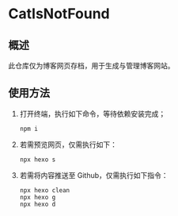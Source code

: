 ﻿# CatIsNotFound## 概述此仓库仅为博客网页存档，用于生成与管理博客网站。## 使用方法1. 打开终端，执行如下命令，等待依赖安装完成；   ```shell   npm i   ```2. 若需预览网页，仅需执行如下：   ```shell   npx hexo s   ```3. 若需将内容推送至 Github，仅需执行如下指令：   ```shell   npx hexo clean   npx hexo g   npx hexo d   ```